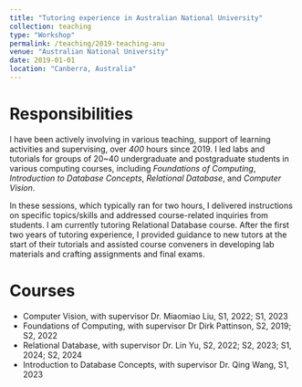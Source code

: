 ```yaml
---
title: "Tutoring experience in Australian National University"
collection: teaching
type: "Workshop"
permalink: /teaching/2019-teaching-anu
venue: "Australian National University"
date: 2019-01-01
location: "Canberra, Australia"
---
```


Responsibilities
======
I have been actively involving in various teaching, support of learning activities and supervising, over *400* hours since 2019. 
I led labs and tutorials for groups of 20~40 undergraduate and  postgraduate students in various computing courses, 
including *Foundations of Computing*, *Introduction to Database 
Concepts*, *Relational Database*, and *Computer Vision*. 

In these sessions, which typically ran for two hours, I delivered
instructions on specific topics/skills and addressed course-related inquiries from students. I am currently tutoring Relational 
Database course. After the first two years of tutoring experience, I provided guidance to new tutors at the start of their 
tutorials and assisted course conveners in developing lab materials and crafting assignments and final exams.

Courses
======
* Computer Vision, with supervisor Dr. Miaomiao Liu, S1, 2022; S1, 2023
* Foundations of Computing, with supervisor Dr Dirk Pattinson, S2, 2019; S2, 2022
* Relational Database, with supervisor Dr. Lin Yu, S2, 2022; S2, 2023; S1, 2024; S2, 2024
* Introduction to Database Concepts, with supervisor Dr. Qing Wang, S1, 2023

